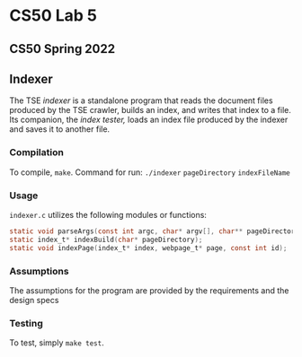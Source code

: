 # CS50 Lab 5
## CS50 Spring 2022

## Indexer

The TSE *indexer* is a standalone program that reads the document files produced by the TSE crawler, builds an index, and writes that index to a file.
Its companion, the *index tester,* loads an index file produced by the indexer and saves it to another file.

### Compilation

To compile, `make`.
Command for run: `./indexer` `pageDirectory`  `indexFileName`

### Usage

`indexer.c` utilizes the following modules or functions:

```c
static void parseArgs(const int argc, char* argv[], char** pageDirectory, char** indexFileName);
static index_t* indexBuild(char* pageDirectory);
static void indexPage(index_t* index, webpage_t* page, const int id);
```

### Assumptions
The assumptions for the program are provided by the requirements and the design specs


### Testing
To test, simply `make test`.
